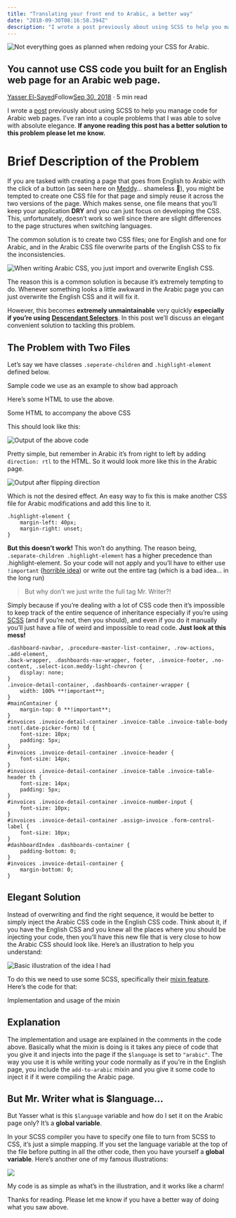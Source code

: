 ```yaml
---
title: "Translating your front end to Arabic, a better way"
date: "2018-09-30T08:16:58.394Z"
description: "I wrote a post previously about using SCSS to help you manage code for Arabic web pages. I’ve ran into a couple problems that I was able to solve with absolute elegance. If anyone reading this post…"
---
```

![Not everything goes as planned when redoing your CSS for Arabic.](./1*hyU1RXbyI7CM3WM8iGJV9Q.png)

You cannot use CSS code you built for an English web page for an Arabic web page.
---------------------------------------------------------------------------------

[](https://theyasser.medium.com/?source=post_page-----ad4db2870165--------------------------------)[Yasser El-Sayed](https://theyasser.medium.com/?source=post_page-----ad4db2870165--------------------------------)Follow[Sep 30, 2018](https://medium.com/meddy-blog/better-way-to-write-css-in-arabic-ad4db2870165?source=post_page-----ad4db2870165--------------------------------) · 5 min read

[](https://medium.com/m/signin?actionUrl=%2F_%2Fbookmark%2Fp%2Fad4db2870165&operation=register&redirect=https%3A%2F%2Fmedium.com%2Fmeddy-blog%2Fbetter-way-to-write-css-in-arabic-ad4db2870165&source=post_actions_header--------------------------bookmark_preview-----------)

I wrote a [post](https://medium.com/meddy-blog/translating-your-front-end-to-arabic-3308a511b560) previously about using SCSS to help you manage code for Arabic web pages. I’ve ran into a couple problems that I was able to solve with absolute elegance. **If anyone reading this post has a better solution to this problem please let me know.**

Brief Description of the Problem
================================

If you are tasked with creating a page that goes from English to Arabic with the click of a button (as seen here on [Meddy](https://www.meddy.com/)… shameless 🔌), you might be tempted to create one CSS file for that page and simply reuse it across the two versions of the page. Which makes sense, one file means that you’ll keep your application **DRY** and you can just focus on developing the CSS. This, unfortunately, doesn’t work so well since there are slight differences to the page structures when switching languages.

The common solution is to create two CSS files; one for English and one for Arabic, and in the Arabic CSS file overwrite parts of the English CSS to fix the inconsistencies.

![When writing Arabic CSS, you just import and overwrite English CSS.](./1*DOHzaz39JTfq2J3VuHOG2g.png)

The reason this is a common solution is because it’s extremely tempting to do. Whenever something looks a little awkward in the Arabic page you can just overwrite the English CSS and it will fix it.

However, this becomes **extremely unmaintainable** very quickly **especially if you’re using** [**Descendant Selectors**](https://www.sitepoint.com/descendant-selector-css-selector/). In this post we’ll discuss an elegant convenient solution to tackling this problem.

The Problem with Two Files
--------------------------

Let’s say we have classes `.seperate-children` and `.highlight-element` defined below.

Sample code we use as an example to show bad approach

Here’s some HTML to use the above.

Some HTML to accompany the above CSS

This should look like this:

![Output of the above code](./1*Bw9xxDyIhOibS2hXUyxQJA.png)

Pretty simple, but remember in Arabic it’s from right to left by adding `direction: rtl` to the HTML. So it would look more like this in the Arabic page.

![Output after flipping direction](./1*TqjMCJ07M_lylrVo68WYCQ.png)

Which is not the desired effect. An easy way to fix this is make another CSS file for Arabic modifications and add this line to it.

```
.highlight-element {  
    margin-left: 40px;  
    margin-right: unset;  
}
```

**But this doesn’t work!** This won’t do anything. The reason being, `.separate-children .highlight-element` has a higher precedence than .highlight-element. So your code will not apply and you’ll have to either use `!important` ([horrible idea](https://j11y.io/css/dont-use-important/)) or write out the entire tag (which is a bad idea… in the long run)

> But why don’t we just write the full tag Mr. Writer?!

Simply because if you’re dealing with a lot of CSS code then it’s impossible to keep track of the entire sequence of inheritance especially if you’re using [SCSS](https://sass-lang.com/) (and if you’re not, then you should), and even if you do it manually you’ll just have a file of weird and impossible to read code. **Just look at this mess!**

```
.dashboard-navbar, .procedure-master-list-container, .row-actions, .add-element,  
.back-wrapper, .dashboards-nav-wrapper, footer, .invoice-footer, .no-content, .select-icon.meddy-light-chevron {  
    display: none;  
}  
.invoice-detail-container, .dashboards-container-wrapper {  
    width: 100% **!important**;  
}  
#mainContainer {  
    margin-top: 0 **!important**;  
}  
#invoices .invoice-detail-container .invoice-table .invoice-table-body :not(.date-picker-form) td {  
    font-size: 10px;  
    padding: 5px;  
}  
#invoices .invoice-detail-container .invoice-header {  
    font-size: 14px;  
}  
#invoices .invoice-detail-container .invoice-table .invoice-table-header th {  
    font-size: 14px;  
    padding: 5px;  
}  
#invoices .invoice-detail-container .invoice-number-input {  
    font-size: 10px;  
}  
#invoices .invoice-detail-container .assign-invoice .form-control-label {  
    font-size: 10px;  
}  
#dashboardIndex .dashboards-container {  
    padding-bottom: 0;  
}  
#invoices .invoice-detail-container {  
    margin-bottom: 0;  
}
```

Elegant Solution
----------------

Instead of overwriting and find the right sequence, it would be better to simply inject the Arabic CSS code in the English CSS code. Think about it, if you have the English CSS and you knew all the places where you should be injecting your code, then you’ll have this new file that is very close to how the Arabic CSS should look like. Here’s an illustration to help you understand:

![Basic illustration of the idea I had](./1*I5FY7kfxWDxtWw8CF1WyDA.png)

To do this we need to use some SCSS, specifically their [mixin feature](https://sass-lang.com/guide). Here’s the code for that:

Implementation and usage of the mixin

**Explanation**
---------------

The implementation and usage are explained in the comments in the code above. Basically what the mixin is doing is it takes any piece of code that you give it and injects into the page if the `$language` is set to `"arabic"`. The way you use it is while writing your code normally as if you’re in the English page, you include the `add-to-arabic` mixin and you give it some code to inject it if it were compiling the Arabic page.

But Mr. Writer what is $language…
---------------------------------

But Yasser what is this `$language` variable and how do I set it on the Arabic page only? It’s a **global variable**.

In your SCSS compiler you have to specify one file to turn from SCSS to CSS, it’s just a simple mapping. If you set the language variable at the top of the file before putting in all the other code, then you have yourself a **global variable**. Here’s another one of my famous illustrations:

![](./1*MPuPiMMu_p_JZxWpkwEK9Q.png)

My code is as simple as what’s in the illustration, and it works like a charm!

Thanks for reading. Please let me know if you have a better way of doing what you saw above.